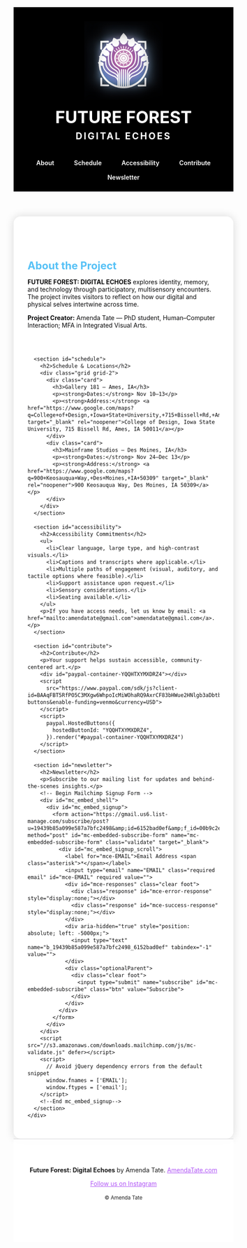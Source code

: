 <!doctype html>
<html lang="en">
<head>
  <meta charset="utf-8" />
  <meta name="viewport" content="width=device-width, initial-scale=1" />
  <meta name="description" content="FUTURE FOREST: DIGITAL ECHOES — an interactive accessible art project by Amenda Tate. Exhibition dates: Gallery 181 (Nov 10–13) and Mainframe Studios (Nov 24–Dec 13). RSVP and newsletter sign-up." />
  <meta name="color-scheme" content="light dark" />
  <title>Future Forest: Digital Echoes</title>
  <style>
    :root {
      --bg: #ffffff;
      --fg: #0b0b0c;
      --muted: #3a3a3c;
      --accent: #b056f6;
      --accent2: #56c1f6;
      --accent-contrast: #ffffff;
      --focus: #ffd166;
      --card: #f3f4f6;
      --maxw: 72rem;
    }

    body {
      margin: 0;
      background: var(--bg);
      color: var(--fg);
      font-family: Futura, "Futura PT", "Avenir Next", Avenir, "Segoe UI", system-ui, -apple-system, Roboto, Helvetica, Arial, "Grantha Sangam MN", sans-serif;
      line-height: 1.6;
      font-size: clamp(18px, 1.1rem + 0.25vw, 20px);
      letter-spacing: 0.2px;
    }

    .content-bg {
      background: #ffffff;
      color: var(--fg);
      max-width: var(--maxw);
      margin: 0 auto;
      padding: 2rem;
      border-radius: 1rem;
      box-shadow: 0 0 20px rgba(0,0,0,0.15);
    }

    a { color: var(--accent); }
    a:hover { text-decoration: none; }

    header { border-bottom: 1px solid #d4d4d8; background: #000000; }
    .wrap { max-width: var(--maxw); margin: 0 auto; padding: clamp(1rem, 1.5vw, 2rem); }

    .brand { display: grid; justify-items: center; gap: .5rem; padding: 2rem 0 1rem 0; text-align: center; }
    .brand img { max-width: 180px; height: auto; }

    .title-forest { font-family: Eurostile, "Eurostile Next", "Microgramma", Futura, system-ui, sans-serif; font-weight: 700; font-size: clamp(2rem, 4vw, 3.5rem); text-transform: uppercase; margin: .5rem 0 0 0; color: #ffffff; }
    .title-echoes { font-family: "Colonna MT", "Cinzel", Georgia, serif; font-weight: 700; font-size: clamp(1.2rem, 2.2vw, 2rem); text-transform: uppercase; letter-spacing: .15em; margin: 0; color: #ffffff; }

    nav[aria-label="Primary"] {
      margin-top: 1rem;
      text-align: center;
    }
    nav a { display: inline-block; margin: 0 .5rem; padding: .5rem .8rem; border-radius: .6rem; text-decoration: none; font-weight: 600; color: #ffffff; }
    nav a:hover, nav a:focus-visible { background: var(--accent); color: var(--accent-contrast); }

    section { padding: 2rem 0; border-top: 1px solid #e5e7eb; }
    section:first-of-type { border-top: none; }

    h2 { font-size: clamp(1.4rem, 2.5vw, 2rem); margin-bottom: .5rem; color: var(--accent2); }
    h3 { font-size: 1.3rem; margin: .5rem 0; }
    p, li { max-width: 85ch; }

    .card { background: var(--card); border-radius: 1rem; padding: 1rem; }

    .btn {
      display: inline-block;
      padding: .4rem .9rem;
      border-radius: .6rem;
      background: var(--accent);
      color: var(--accent-contrast);
      text-decoration: none;
      font-weight: 700;
      font-size: 0.95rem;
      border: none;
      text-align: center;
      transition: background 0.3s ease, filter 0.3s ease;
      box-shadow: 0 2px 4px rgba(0,0,0,0.2);
      width: auto;
      min-width: 120px;
      max-width: 180px;
    }
    .btn:hover { filter: brightness(1.05); background: var(--accent2); }

    /* Make newsletter input larger and styled consistently */
    #mce-EMAIL {
      padding: 1.2rem;
      font-size: 1.25rem;
      width: 100%;
      max-width: 500px;
      border-radius: .6rem;
      border: 1.5px solid #c9cdd3;
      box-sizing: border-box;
    }

    /* Adjust the Mailchimp submit button */
    #mc-embedded-subscribe.btn {
      font-size: 0.9rem;
      padding: .4rem .9rem;
      border-radius: .6rem;
      width: auto;
      min-width: 100px;
      max-width: 160px;
    }

    footer { border-top: 1px solid #d4d4d8; padding: 2rem 0 4rem 0; text-align: center; background: rgba(255,255,255,0.9); }
  </style>
  <link href="//cdn-images.mailchimp.com/embedcode/classic-061523.css" rel="stylesheet" type="text/css">
</head>
<body>
  <header role="banner">
    <div class="wrap brand">
      <img src="Future Forest logo.jpg" alt="Future Forest: Digital Echoes Logo" />
      <h1 class="title-forest">FUTURE FOREST</h1>
      <p class="title-echoes">DIGITAL ECHOES</p>
    </div>
    <nav aria-label="Primary" class="wrap">
      <a href="#about">About</a>
      <a href="#schedule">Schedule</a>
      <a href="#accessibility">Accessibility</a>
      <a href="#contribute">Contribute</a>
      <a href="#newsletter">Newsletter</a>
    </nav>
  </header>

  <main id="main" tabindex="-1">
    <div class="content-bg">
      <section id="about">
        <h2>About the Project</h2>
        <p><strong>FUTURE FOREST: DIGITAL ECHOES</strong> explores identity, memory, and technology through participatory, multisensory encounters. The project invites visitors to reflect on how our digital and physical selves intertwine across time.</p>
        <p><strong>Project Creator:</strong> Amenda Tate — PhD student, Human–Computer Interaction; MFA in Integrated Visual Arts.</p>
      </section>

      <section id="schedule">
        <h2>Schedule & Locations</h2>
        <div class="grid grid-2">
          <div class="card">
            <h3>Gallery 181 — Ames, IA</h3>
            <p><strong>Dates:</strong> Nov 10–13</p>
            <p><strong>Address:</strong> <a href="https://www.google.com/maps?q=College+of+Design,+Iowa+State+University,+715+Bissell+Rd,+Ames,+IA+50011" target="_blank" rel="noopener">College of Design, Iowa State University, 715 Bissell Rd, Ames, IA 50011</a></p>
          </div>
          <div class="card">
            <h3>Mainframe Studios — Des Moines, IA</h3>
            <p><strong>Dates:</strong> Nov 24–Dec 13</p>
            <p><strong>Address:</strong> <a href="https://www.google.com/maps?q=900+Keosauqua+Way,+Des+Moines,+IA+50309" target="_blank" rel="noopener">900 Keosauqua Way, Des Moines, IA 50309</a></p>
          </div>
        </div>
      </section>

      <section id="accessibility">
        <h2>Accessibility Commitments</h2>
        <ul>
          <li>Clear language, large type, and high-contrast visuals.</li> 
          <li>Captions and transcripts where applicable.</li>
          <li>Multiple paths of engagement (visual, auditory, and tactile options where feasible).</li>
          <li>Support assistance upon request.</li>
          <li>Sensory considerations.</li>
          <li>Seating available.</li>
        </ul>
        <p>If you have access needs, let us know by email: <a href="mailto:amendatate@gmail.com">amendatate@gmail.com</a>.</p>
      </section>

      <section id="contribute">
        <h2>Contribute</h2>
        <p>Your support helps sustain accessible, community-centered art.</p>
        <div id="paypal-container-YQQHTXYMXDRZ4"></div>
        <script 
          src="https://www.paypal.com/sdk/js?client-id=BAAqFBT5RfPO5C3MXgw6WhpoIcMiWOhaRQ9AxrCF83bHWue2HNlgb3aDbtbcMYzxShLLBcOtr4rAZrFs04&components=hosted-buttons&enable-funding=venmo&currency=USD">
        </script>
        <script>
          paypal.HostedButtons({
            hostedButtonId: "YQQHTXYMXDRZ4",
          }).render("#paypal-container-YQQHTXYMXDRZ4")
        </script>
      </section>

      <section id="newsletter">
        <h2>Newsletter</h2>
        <p>Subscribe to our mailing list for updates and behind-the-scenes insights.</p>
        <!-- Begin Mailchimp Signup Form -->
        <div id="mc_embed_shell">
          <div id="mc_embed_signup">
            <form action="https://gmail.us6.list-manage.com/subscribe/post?u=19439b85a099e587a7bfc2498&amp;id=6152bad0ef&amp;f_id=00b9c2e1f0" method="post" id="mc-embedded-subscribe-form" name="mc-embedded-subscribe-form" class="validate" target="_blank">
              <div id="mc_embed_signup_scroll">
                <label for="mce-EMAIL">Email Address <span class="asterisk">*</span></label>
                <input type="email" name="EMAIL" class="required email" id="mce-EMAIL" required value="">
                <div id="mce-responses" class="clear foot">
                  <div class="response" id="mce-error-response" style="display:none;"></div>
                  <div class="response" id="mce-success-response" style="display:none;"></div>
                </div>
                <div aria-hidden="true" style="position: absolute; left: -5000px;">
                  <input type="text" name="b_19439b85a099e587a7bfc2498_6152bad0ef" tabindex="-1" value="">
                </div>
                <div class="optionalParent">
                  <div class="clear foot">
                    <input type="submit" name="subscribe" id="mc-embedded-subscribe" class="btn" value="Subscribe">
                  </div>
                </div>
              </div>
            </form>
          </div>
        </div>
        <script src="//s3.amazonaws.com/downloads.mailchimp.com/js/mc-validate.js" defer></script>
        <script>
          // Avoid jQuery dependency errors from the default snippet
          window.fnames = ['EMAIL'];
          window.ftypes = ['email'];
        </script>
        <!--End mc_embed_signup-->
      </section>
    </div>
  </main>

  <footer role="contentinfo">
    <div class="wrap">
      <p><strong>Future Forest: Digital Echoes</strong> by Amenda Tate. <a href="https://www.AmendaTate.com">AmendaTate.com</a></p>
      <p><a href="https://www.instagram.com/futureforest_dsm/" target="_blank" rel="noopener">Follow us on Instagram</a></p>
      <p><small>© <span id="year"></span> Amenda Tate</small></p>
    </div>
  </footer>

  <script>document.getElementById('year').textContent = new Date().getFullYear();</script>
</body>
</html>
